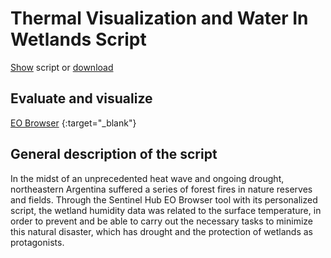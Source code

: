 # Thermal Visualization and Water In Wetlands Script 

[Show](README.md) script or [download](script.js)

 ## Evaluate and visualize
 
[EO Browser](https://sentinelshare.page.link/bjQi) {:target="_blank"}

 ## General description of the script
 
In the midst of an unprecedented heat wave and ongoing drought, northeastern Argentina suffered a series of forest fires in nature reserves and fields. Through the Sentinel Hub EO Browser tool with its personalized script, the wetland humidity data was related to the surface temperature, in order to prevent and be able to carry out the necessary tasks to minimize this natural disaster, which has drought and the protection of wetlands as protagonists.  
